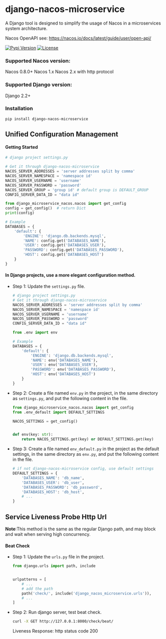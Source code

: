 # django-nacos-microservice

A Django tool is designed to simplify the usage of Nacos in a microservices system architecture.

Nacos OpenAPI see: https://nacos.io/docs/latest/guide/user/open-api/

[![Pypi Version](https://badge.fury.io/py/django-nacos-microservice.svg)](https://badge.fury.io/py/django-nacos-microservice)
[![License](https://img.shields.io/badge/license-Apache%202.0-blue.svg)](https://github.com/lcoolcool/django-nacos-microservice/blob/main/LICENSE)

### **Supported Nacos version:**

Nacos 0.8.0+ 
Nacos 1.x 
Nacos 2.x with http protocol

### **Supported Django version:**

Django 2.2+

### **Installation**

```shell
pip install django-nacos-microservice
```
## Unified Configuration Management
#### **Getting Started**

```python
# django project settings.py

# Get it through django-nacos-microservice
NACOS_SERVER_ADDRESSES = 'server addresses split by comma'
NACOS_SERVER_NAMESPACE = 'namespace id'
NACOS_SERVER_USERNAME = 'username'
NACOS_SERVER_PASSWORD = 'password'
NACOS_SERVER_GROUP = 'group id' # default group is DEFAULT_GROUP
CONFIG_SERVER_DATA_ID = "data id"

from django_microservice_nacos.nacos import get_config
config = get_config()  # return Dict
print(config)

# Example
DATABASES = {
    'default': {
        'ENGINE': 'django.db.backends.mysql',
        'NAME': config.get('DATABASES_NAME'),
        'USER': config.get('DATABASES_USER'),
        'PASSWORD': config.get('DATABASES_PASSWORD'),
        'HOST': config.get('DATABASES_HOST')
    }
}
```

#### **In Django projects, use a more elegant configuration method.**

* Step 1: Update the `settings.py` file.
    ```python
    # django project settings.py
    # Get it through django-nacos-microservice
    NACOS_SERVER_ADDRESSES = 'server addresses split by comma'
    NACOS_SERVER_NAMESPACE = 'namespace id'
    NACOS_SERVER_USERNAME = 'username'
    NACOS_SERVER_PASSWORD = 'password'
    CONFIG_SERVER_DATA_ID = "data id"
    
    from .env import env
    
    # Example
    DATABASES = {
        'default': {
            'ENGINE': 'django.db.backends.mysql',
            'NAME': env('DATABASES_NAME'),
            'USER': env('DATABASES_USER'),
            'PASSWORD': env('DATABASES_PASSWORD'),
            'HOST': env('DATABASES_HOST')
        }
    }
    ```
* Step 2: Create a file named `env.py` in the project, in the same directory as `settings.py`, and put the following content in the file.
    ```python
    from django_microservice_nacos.nacos import get_config
    from .env_default import DEFAULT_SETTINGS
   
    NACOS_SETTINGS = get_config()
    
    
    def env(key: str):
        return NACOS_SETTINGS.get(key) or DEFAULT_SETTINGS.get(key)
    ```

* Step 3: Create a file named `env_default.py` in the project as the default settings, in the same directory as `env.py`, and put the following content in the file.
    ```python
    # if not django-nacos-microservice config, use default settings
    DEFAULT_SETTINGS = {
        'DATABASES_NAME': 'db_name',
        'DATABASES_USER': 'db_user',
        'DATABASES_PASSWORD': 'db_password',
        'DATABASES_HOST': 'db_host',
        # ...
    }
    ```
## **Service Liveness Probe Http Url**
**Note**:This method is the same as the regular Django path, and may block and wait when serving high concurrency.
#### **Beat Check**
* Step 1: Update the `urls.py` file in the project.
    ```python
    from django.urls import path, include
  
  
    urlpatterns = [
        # ...
        # add the path
        path('check/', include('django_nacos_microservice.urls')),
        # ...
    ]
    ```
* Step 2: Run django server, test beat check.
    ```bash
    curl -X GET http://127.0.0.1:8000/check/beat/
    ```
    Liveness Response: http status code 200
